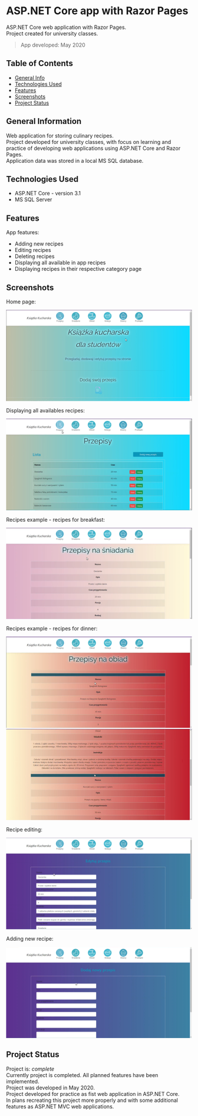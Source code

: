 # ASP.NET Core app with Razor Pages
ASP.NET Core web application with Razor Pages.  
Project created for university classes.  
>App developed: May 2020

## Table of Contents
* [General Info](#general-information)
* [Technologies Used](#technologies-used)
* [Features](#features)
* [Screenshots](#screenshots)
* [Project Status](#project-status)


## General Information
Web application for storing culinary recipes.  
Project developed for university classes, with focus on learning and practice of developing web applications using ASP.NET Core and Razor Pages.  
Application data was stored in a local MS SQL database.  


## Technologies Used
- ASP.NET Core - version 3.1
- MS SQL Server


## Features
App features:
- Adding new recipes
- Editing recipes
- Deleting recipes
- Displaying all available in app recipes
- Displaying recipes in their respective category page


## Screenshots

Home page:

![Home page](./images/str_glowna.png)

Displaying all availables recipes:

![Displaying all availables recipes](./images/przepisy.png)

Recipes example - recipes for breakfast:

![Recipes example - recipes for breakfast](./images/przepisy_przykl1.png)

Recipes example - recipes for dinner:

![Recipes example - recipes for dinner](./images/przepisy_przyk2.png)
![Recipes example - recipes for dinner](./images/przepisy_przyk3.png)

Recipe editing:

![Recipe editing](./images/edycja.png)

Adding new recipe:

![Adding new recipe](./images/nowy_przepis.png)


## Project Status
Project is: _complete_  
Currently project is completed. All planned features have been implemented.   
Project was developed in May 2020.  
Project developed for practice as fist web application in ASP.NET Core.  
In plans recreating this project more properly and with some additional features as ASP.NET MVC web applications.

